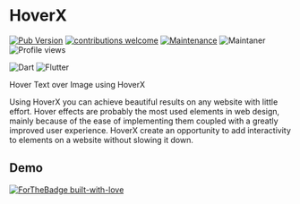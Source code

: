# HoverX

[![Pub Version](https://img.shields.io/pub/v/badges?color=blueviolet)](https://pub.dev/packages/badges) [![contributions welcome](https://img.shields.io/badge/contributions-welcome-brightgreen.svg?style=flat)](https://github.com/dwyl/esta/issues) [![Maintenance](https://img.shields.io/badge/Maintained%3F-yes-green.svg)](https://GitHub.com/Naereen/StrapDown.js/graphs/commit-activity) ![Maintaner](https://img.shields.io/badge/maintainer-theMaintainer-blue) ![Profile views](https://gpvc.arturio.dev/Brewnbeer) 

<img alt="Dart" src="https://img.shields.io/badge/dart-%230175C2.svg?style=for-the-badge&logo=dart&logoColor=white"/>  <img alt="Flutter" src="https://img.shields.io/badge/Flutter-%2302569B.svg?style=for-the-badge&logo=Flutter&logoColor=white" />

Hover Text over Image using HoverX

Using HoverX you can achieve beautiful results on any website with little effort. Hover effects are probably the most used elements in web design, mainly because of the ease of implementing them coupled with a greatly improved user experience. HoverX create an opportunity to add interactivity to elements on a website without slowing it down.

## Demo


[![ForTheBadge built-with-love](http://ForTheBadge.com/images/badges/built-with-love.svg)](https://GitHub.com/Naereen/) 

